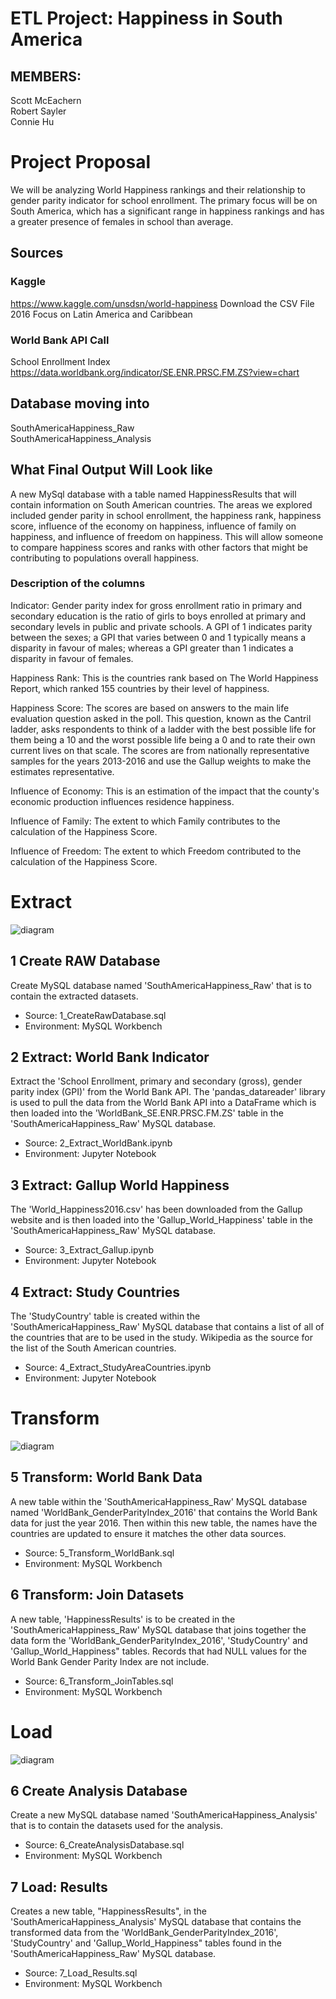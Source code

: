# ETL Project: Happiness in South America

## MEMBERS:

Scott McEachern   
Robert Sayler   
Connie Hu  

# Project Proposal 

We will be analyzing World Happiness rankings and their relationship to gender parity indicator for school enrollment. The primary focus will be on South America, which has a significant range in happiness rankings and has a greater presence of females in school than average. 

## Sources
### Kaggle
https://www.kaggle.com/unsdsn/world-happiness
Download the CSV File 2016
Focus on Latin America and Caribbean


### World Bank API Call
School Enrollment Index
https://data.worldbank.org/indicator/SE.ENR.PRSC.FM.ZS?view=chart


## Database moving into
SouthAmericaHappiness_Raw  
SouthAmericaHappiness_Analysis



## What Final Output Will Look like
A new MySql database with a table named HappinessResults that will contain information on South American countries. The areas we explored included gender parity in school enrollment, the happiness rank, happiness score, influence of the economy on happiness, influence of family on happiness, and influence of freedom on happiness. This will allow someone to compare happiness scores and ranks with other factors that might be contributing to populations overall happiness. 

### Description of the columns
Indicator: Gender parity index for gross enrollment ratio in primary and secondary education is the ratio of girls to boys enrolled at primary and secondary levels in public and private schools. A GPI of 1 indicates parity between the sexes; a GPI that varies between 0 and 1 typically means a disparity in favour of males; whereas a GPI greater than 1 indicates a disparity in favour of females.

Happiness Rank: This is the countries rank based on The World Happiness Report, which ranked 155 countries by their level of happiness. 

Happiness Score: The scores are based on answers to the main life evaluation question asked in the poll. This question, known as the Cantril ladder, asks respondents to think of a ladder with the best possible life for them being a 10 and the worst possible life being a 0 and to rate their own current lives on that scale. The scores are from nationally representative samples for the years 2013-2016 and use the Gallup weights to make the estimates representative. 

Influence of Economy: This is an estimation of the impact that the county's economic production influences residence happiness. 

Influence of Family: The extent to which Family contributes to the calculation of the Happiness Score.

Influence of Freedom: The extent to which Freedom contributed to the calculation of the Happiness Score.


 


# Extract


![diagram](Images/Diagram_Extract.png)

## 1 Create RAW Database
Create MySQL database named 'SouthAmericaHappiness_Raw' that is to contain the extracted datasets.

- Source: 1_CreateRawDatabase.sql  
- Environment: MySQL Workbench  

## 2 Extract: World Bank Indicator
Extract the 'School Enrollment, primary and secondary (gross), gender parity index (GPI)' from the World Bank API.  The 'pandas_datareader' library is used to pull the data from the World Bank API into a DataFrame which is then loaded into the 'WorldBank_SE.ENR.PRSC.FM.ZS' table in the 'SouthAmericaHappiness_Raw' MySQL database. 

- Source: 2_Extract_WorldBank.ipynb
- Environment: Jupyter Notebook
  
## 3 Extract: Gallup World Happiness
The 'World_Happiness2016.csv' has been downloaded from the Gallup website and is then loaded into the 'Gallup_World_Happiness' table in the 'SouthAmericaHappiness_Raw' MySQL database.

- Source: 3_Extract_Gallup.ipynb
- Environment: Jupyter Notebook

## 4 Extract: Study Countries
The 'StudyCountry' table is created within the 'SouthAmericaHappiness_Raw' MySQL database that contains a list of all of the countries that are to be used in the study.  Wikipedia as the source for the list of the South American countries.

- Source: 4_Extract_StudyAreaCountries.ipynb
- Environment: Jupyter Notebook
  

# Transform
![diagram](Images/Diagram_Transform.png)
## 5 Transform: World Bank Data
A new table within the 'SouthAmericaHappiness_Raw' MySQL database named 'WorldBank_GenderParityIndex_2016' that contains the World Bank data for just the year 2016.  Then within this new table, the names have the countries are updated to ensure it matches the other data sources.

- Source: 5_Transform_WorldBank.sql
- Environment: MySQL Workbench

## 6 Transform: Join Datasets
A new table, 'HappinessResults' is to be created in the 'SouthAmericaHappiness_Raw' MySQL database that joins together the data form the 'WorldBank_GenderParityIndex_2016', 'StudyCountry' and 'Gallup_World_Happiness" tables.  Records that had NULL values for the World Bank Gender Parity Index are not include.  

- Source: 6_Transform_JoinTables.sql
- Environment: MySQL Workbench


# Load
![diagram](Images/Diagram_Load.png)
## 6 Create Analysis Database
Create a new MySQL database named 'SouthAmericaHappiness_Analysis' that is to contain the datasets used for the analysis.

- Source: 6_CreateAnalysisDatabase.sql
- Environment: MySQL Workbench

## 7 Load: Results
Creates a new table, "HappinessResults", in the 'SouthAmericaHappiness_Analysis' MySQL database that contains the transformed data from the 'WorldBank_GenderParityIndex_2016', 'StudyCountry' and 'Gallup_World_Happiness" tables 
found in the 'SouthAmericaHappiness_Raw' MySQL database.

- Source: 7_Load_Results.sql
- Environment: MySQL Workbench 




